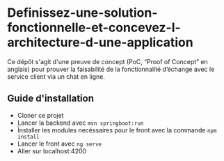 # Definissez-une-solution-fonctionnelle-et-concevez-l-architecture-d-une-application
Ce dépôt s'agit d'une preuve de concept (PoC, “Proof of Concept” en anglais) pour prouver la faisabilité de la fonctionnalité d’échange avec le service client via un chat en ligne.

## Guide d'installation
- Cloner ce projet
- Lancer la backend avec `mvn springboot:run`
- Ìnstaller les modules necéssaires pour le front avec la commande `npm install`
- Lancer le front avec `ng serve`
- Aller sur localhost:4200
